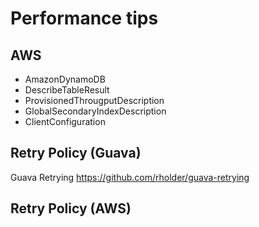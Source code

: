 # Performance tips

## AWS

* AmazonDynamoDB
* DescribeTableResult
* ProvisionedThrougputDescription
* GlobalSecondaryIndexDescription
* ClientConfiguration

## Retry Policy (Guava)

Guava Retrying https://github.com/rholder/guava-retrying

## Retry Policy (AWS)

